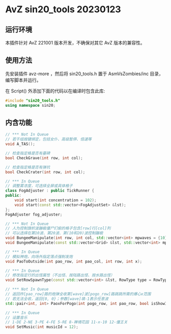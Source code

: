 # AvZ sin20_tools 20230123

## 运行环境

本插件针对 AvZ 221001 版本开发，不确保对其它 AvZ 版本的兼容性。

## 使用方法

先安装插件 avz-more ，然后将 sin20_tools.h 置于 AsmVsZombies/inc 目录，编写脚本并运行。

在 Script() 外添加下面的代码以在编译时包含此库:

```c++
#include "sin20_tools.h"
using namespace sin20;
```

## 内含功能

```c++
// *** Not In Queue
// 若干组按键绑定，包括女仆、高级暂停、倍速等
void A_TAS();

// 检查指定格是否有墓碑
bool CheckGrave(int row, int col);

// 检查指定格是否有弹坑
bool CheckCrater(int row, int col);

// *** In Queue
// 调整雾浓度，可选择全屏或具体格子
class FogAdjuster : public TickRunner {
public:
    void start(int concentration = 102);
    void start(const std::vector<FogAdjustSet> &lst);
};
FogAdjuster fog_adjuster;

// *** Not In Queue
// 人为控制旗帜波蹦极僵尸们偷的格子包含[row]行[col]列
// 可以选择在第10波、第20波、第(10和20)波控制蹦极
void BungeeManipulate(int row, int col, std::vector<int> mpwaves = {10});
void BungeeManipulate(const std::vector<Grid> &lst, std::vector<int> mpwaves = {10});

// *** In Queue
// 模拟神炮，向场外指定落点强制发炮
void PaoToOutside(int pao_row, int pao_col, int row, int x);

// *** In Queue
// 修改指定行的出怪属性（不出怪、按陆路出怪、按水路出怪）
void SetRowSpawnType(const std::vector<int> &lst, RowType type = RowType::NONE);

// *** Not In Queue
// 返回炸[pao_row]路的炮弹全收第[wave]波[pogo_row]路跳跳所需的爆心x范围
// 若无法全收，返回{0, 0}；参数[wave]填-1表示任意波
std::pair<int, int> PaoxForPogo(int pogo_row, int pao_row, bool isShowInfo = true, int wave = -1);

// *** In Queue
// 设置音乐
// 1-DE 2-NE 3-PE 4-FE 5-RE 8-禅境花园 11-x-10 12-僵王关
void SetMusic(int musicId = 12);
```